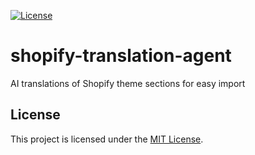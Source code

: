 [![License](https://img.shields.io/badge/License-MIT-blue.svg)](LICENSE)

# shopify-translation-agent
AI translations of Shopify theme sections for easy import

## License
This project is licensed under the [MIT License](LICENSE).
